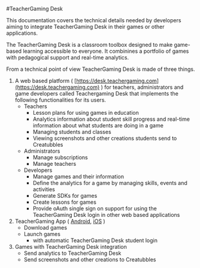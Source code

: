 #TeacherGaming Desk

This documentation covers the technical details needed by developers aiming to integrate TeacherGaming Desk in their games or other applications.

The TeacherGaming Desk is a classroom toolbox designed to make game-based learning accessible to everyone.  It combinines a portfolio of games with pedagogical support and real-time analytics.

From a technical point of view TeacherGaming Desk is made of three things.

1. A web based platform ( [https://desk.teachergaming.com](https://desk.teachergaming.com) ) for teachers, administrators and game developers called Teachergaming Desk that implements the following functionalities for its users.
	* Teachers
		* Lesson plans for using games in education
		* Analytics information about student skill progress and real-time information about what students are doing in a game
		* Managing students and classes
		* Viewing screenshots and other creations students send to Creatubbles
	* Administrators
		* Manage subscriptions
		* Manage teachers
	* Developers
		* Manage games and their information
		* Define the analytics for a game by managing skills, events and activities
		* Generate SDKs for games
		* Create lessons for games
		* Provide oAuth single sign on support for using the TeacherGaming Desk login in other web based applications
2. TeacherGaming App ( [Android](https://play.google.com/store/apps/details?id=com.teachergaming.com), [iOS](https://itunes.apple.com/us/app/teachergaming/id1221257680) )
	* Download games
	* Launch games
		* with automatic TeacherGaming Desk student login
3. Games with TeacherGaming Desk integration
	* Send analytics to TeacherGaming Desk
	* Send screenshots and other creations to Creatubbles

